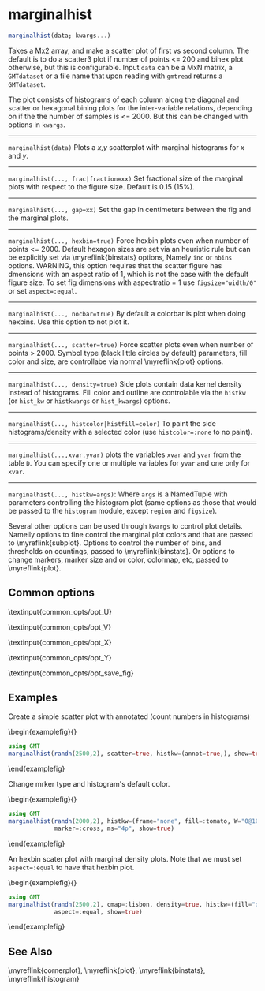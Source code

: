 # marginalhist

```julia
marginalhist(data; kwargs...)
```

Takes a Mx2 array, and make a scatter plot of first vs second column. The default is to do a scatter3
plot if number of points <= 200 and bihex plot otherwise, but this is configurable.  Input `data`
can be a MxN matrix, a `GMTdataset` or a file name that upon reading with `gmtread` returns a `GMTdataset`.

The plot consists of histograms of each column along the diagonal and scatter or hexagonal bining plots
for the inter-variable relations, depending on if the the number of samples is <= 2000. But this can be
changed with options in `kwargs`.

-----
`marginalhist(data)` Plots a *x,y* scatterplot with marginal histograms for *x* and *y*. 

-----
`marginalhist(..., frac|fraction=xx)` Set fractional size of the marginal plots with respect to the
figure size. Default is 0.15 (15%).

-----
`marginalhist(..., gap=xx)` Set the gap in centimeters between the fig and the marginal plots.

-----
`marginalhist(..., hexbin=true)` Force hexbin plots even when number of points <= 2000. Default hexagon sizes
are set via an heuristic rule but can be explicitly set via \myreflink{binstats} options, Namely `inc`
or `nbins` options. WARNING, this option requires that the scatter figure has dmensions with an aspect ratio of 1,
which is not the case with the default figure size. To set fig dimensions with aspectratio = 1 use `figsize="width/0"`
or set `aspect=:equal`.

-----
`marginalhist(..., nocbar=true)` By default a colorbar is plot when doing hexbins. Use this option to not plot it.

-----
`marginalhist(..., scatter=true)` Force scatter plots even when number of points > 2000. Symbol type
(black little circles by default) parameters, fill color and size, are controllabe via normal \myreflink{plot} options.

-----
`marginalhist(..., density=true)` Side plots contain data kernel density instead of histograms.
Fill color and outline are controlable via the `histkw` (or `hist_kw` or `histkwargs` or `hist_kwargs`) options.

-----
`marginalhist(..., histcolor|histfill=color)` To paint the side histograms/density with a selected
color (use `histcolor=:none` to no paint).

-----
`marginalhist(...,xvar,yvar)` plots the variables `xvar` and `yvar` from the table `D`. You can specify one or
multiple variables for `yvar` and one only for `xvar`.

-----
`marginalhist(..., histkw=args)`: Where `args` is a NamedTuple with parameters controlling the histogram
plot (same options as those that would be passed to the `histogram` module, except `region` and `figsize`).

Several other options can be used through `kwargs` to control plot details. Namelly options to fine control
the marginal plot colors and that are passed to \myreflink{subplot}. Options to control the number of bins, and thresholds
on countings, passed to \myreflink{binstats}. Or options to change markers, marker size and or color, colormap, etc,
passed to \myreflink{plot}.


Common options
--------------

\textinput{common_opts/opt_U}

\textinput{common_opts/opt_V}

\textinput{common_opts/opt_X}

\textinput{common_opts/opt_Y}

\textinput{common_opts/opt_save_fig}

Examples
--------

Create a simple scatter plot with annotated (count numbers in histograms)

\begin{examplefig}{}
```julia
using GMT
marginalhist(randn(2500,2), scatter=true, histkw=(annot=true,), show=true)
```
\end{examplefig}

Change mrker type and histogram's default color.

\begin{examplefig}{}
```julia
using GMT
marginalhist(randn(2000,2), histkw=(frame="none", fill=:tomato, W="0@100"),
             marker=:cross, ms="4p", show=true)
```
\end{examplefig}

An hexbin scater plot with marginal density plots. Note that we must set `aspect=:equal` to have that hexbin plot.

\begin{examplefig}{}
```julia
using GMT
marginalhist(randn(2500,2), cmap=:lisbon, density=true, histkw=(fill="darkgreen@60",),
             aspect=:equal, show=true)
```
\end{examplefig}


See Also
--------

\myreflink{cornerplot}, \myreflink{plot}, \myreflink{binstats}, \myreflink{histogram}